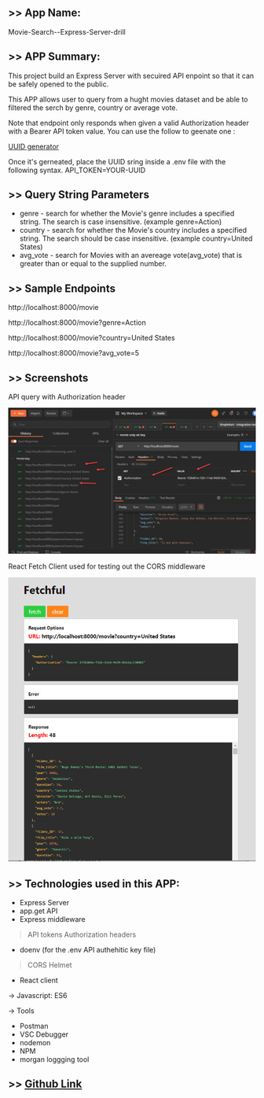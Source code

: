 ## >> App Name:

Movie-Search--Express-Server-drill

## >> APP Summary:

This project build an Express Server with secuired API enpoint so that it can be safely opened to the public. 

This APP allows user to query from a hught movies dataset and be able to filtered the serch by genre, country or average vote.

Note that endpoint only responds when given a valid Authorization header with a Bearer API token value. You can use the follow to geenate one  :

 [UUID generator](`https://www.uuidgenerator.net/version1)

Once it's gerneated, place the UUID sring inside a .env file with the following syntax.
API_TOKEN=YOUR-UUID


## >> Query String Parameters

- genre -  search for whether the Movie's genre includes a specified string. The search is case insensitive. (example genre=Action)
- country - search for whether the Movie's country includes a specified string.  The search should be case insensitive. (example country=United States)
- avg_vote -  search for Movies with an avereage vote(avg_vote) that is greater than or equal to the supplied number.


## >> Sample Endpoints

http://localhost:8000/movie

http://localhost:8000/movie?genre=Action

http://localhost:8000/movie?country=United States

http://localhost:8000/movie?avg_vote=5


## >> Screenshots

API query with Authorization header

![main page](images/main.jpg)

React Fetch Client used for testing out the CORS middleware

![main page](images/main2.jpg)


## >> Technologies used in this APP:

* Express Server
* app.get API
* Express middleware
> API tokens
> Authorization headers
* doenv (for the .env API authehitic key file)
> CORS
> Helmet
* React client

-> Javascript: ES6

-> Tools
* Postman
* VSC Debugger
* nodemon 
* NPM
* morgan loggging tool


## >> [Github Link](https://github.com/davetam88/Movie-Search--Express-Server/)

